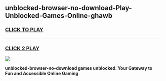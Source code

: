 
## unblocked-browser-no-download-Play-Unblocked-Games-Online-ghawb
<h3>
<a href="https://premium76.site?title=unblocked-browser-no-download&ref=25A">CLICK TO PLAY</a></h3>
<hr>

<h3>
<a href="https://premium76.site?title=unblocked-browser-no-download&ref=25A">CLICK 2 PLAY</a>
  
</h3>

<a href="https://premium76.site?title=unblocked-browser-no-download&ref=25A"><img src="https://clearcache.store/games.png"></a>


**unblocked-browser-no-download games unblocked: Your Gateway to Fun and Accessible Online Gaming**
